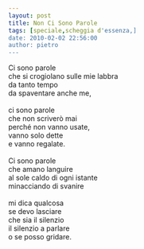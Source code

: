 ```yaml
---
layout: post
title: Non Ci Sono Parole
tags: [speciale,scheggia d'essenza,]
date: 2010-02-02 22:56:00
author: pietro
---
```

Ci sono parole<br/>che si crogiolano sulle mie labbra<br/>da tanto tempo<br/>da spaventare anche me,<br/><br/>ci sono parole<br/>che non scriverò mai<br/>perché non vanno usate,<br/>vanno solo dette<br/>e vanno regalate.<br/><br/>Ci sono parole<br/>che amano languire<br/>al sole caldo di ogni istante<br/>minacciando di svanire<br/><br/>mi dica qualcosa<br/>se devo lasciare<br/>che sia il silenzio<br/>il silenzio a parlare<br/>o se posso gridare.
